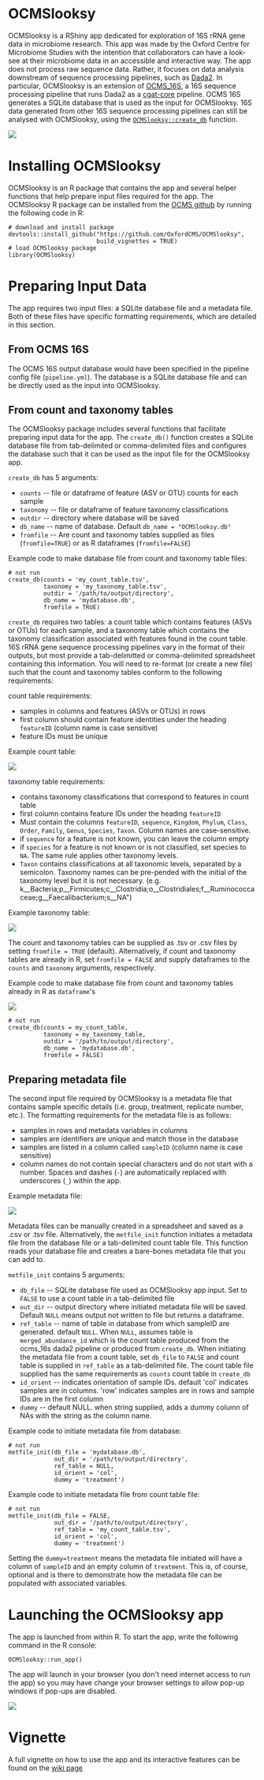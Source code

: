 # OCMSlooksy
OCMSlooksy is a RShiny app dedicated for exploration of 16S rRNA gene data in microbiome research. This app was made by the Oxford Centre for Microbiome Studies with the intention that collaborators can have a look-see at their microbiome data in an accessible and interactive way. The app does not process raw sequence data. Rather, it focuses on data analysis downstream of sequence processing pipelines, such as [Dada2](https://benjjneb.github.io/dada2/tutorial.html). In particular, OCMSlooksy is an extension of [OCMS_16S](https://ocms-16s.readthedocs.io/en/latest/), a 16S sequence processing pipeline that runs Dada2 as a [cgat-core](https://cgat-core.readthedocs.io/en/latest/) pipeline. OCMS 16S generates a SQLite database that is used as the input for OCMSlooksy. 16S data generated from other 16S sequence processing pipelines can still be analysed with OCMSlooksy, using the [`OCMSlooksy::create_db`](#preparing-input-data-prepareinput) function. 

![](vignettes/screenshots/workflow.png)

# Installing OCMSlooksy
OCMSlooksy is an R package that contains the app and several helper functions that help prepare input files required for the app. The OCMSlooksy R package can be installed from the [OCMS github](https://github.com/OxfordCMS/OCMSlooksy) by running the following code in R:

```
# download and install package
devtools::install_github("https://github.com/OxfordCMS/OCMSlooksy", 
                         build_vignettes = TRUE)
# load OCMSlooksy package
library(OCMSlooksy)
```

# Preparing Input Data
The app requires two input files: a SQLite database file and a metadata file. Both of these files have specific formatting requirements, which are detailed in this section.

## From OCMS 16S
The OCMS 16S output database would have been specified in the pipeline config file (`pipeline.yml`). The database is a SQLite database file and can be directly used as the input into OCMSlooksy.

## From count and taxonomy tables

The OCMSlooksy package includes several functions that facilitate preparing input data for the app. The `create_db()` function creates a SQLite database file from tab-delimited or comma-delimited files and configures the database such that it can be used as the input file for the OCMSlooksy app.

`create_db` has 5 arguments:

* `counts` -- file or dataframe of feature (ASV or OTU) counts for each sample
* `taxonomy` -- file or dataframe of feature taxonomy classifications
* `outdir` -- directory where database will be saved
* `db_name` -- name of database. Default `db_name = "OCMSlooksy.db"`
* `fromfile` -- Are count and taxonomy tables supplied as files (`fromfile=TRUE`) or as R dataframes (`fromfile=FALSE`)

Example code to make database file from count and taxonomy table files:

```
# not run
create_db(counts = 'my_count_table.tsv',
          taxonomy = 'my_taxonomy_table.tsv',
          outdir = '/path/to/output/directory',
          db_name = 'mydatabase.db',
          fromfile = TRUE)
```

`create_db` requires two tables: a count table which contains features (ASVs or OTUs) for each sample, and a taxonomy table which contains the taxonomy classification associated with features found in the count table. 16S rRNA gene sequence processing pipelines vary in the format of their outputs, but most provide a tab-delimitted or comma-delimited spreadsheet containing this information. You will need to re-format (or create a new file) such that the count and taxonomy tables conform to the following requirements:

 count table requirements:
 
 * samples in columns and features (ASVs or OTUs) in rows
 * first column should contain feature identities under the heading `featureID` (column name is case sensitive)
 * feature IDs must be unique
 
 Example count table:
 
![](vignettes/screenshots/examplecount.png)
 
 taxonomy table requirements:
 
 * contains taxonomy classifications that correspond to features in count table
 * first column contains feature IDs under the heading `featureID`
 * Must contain the columns `featureID`, `sequence`,
   `Kingdom`, `Phylum`, `Class`, `Order`, `Family`,
   `Genus`, `Species`, `Taxon`. Column names are case-sensitive.
 * if `sequence` for a feature is not known, you can leave the column empty
 * if `species` for a feature is not known or is not classified, set species to `NA`. The same rule applies other taxonomy levels.
 * `Taxon` contains classifications at all taxonomic levels, separated by a semicolon. Taxonomy names can be pre-pended with the initial of the taxonomy level but it is not necessary.
 (e.g. k__Bacteria;p__Firmicutes;c__Clostridia;o__Clostridiales;f__Ruminococcaceae;g__Faecalibacterium;s__NA")

Example taxonomy table:

![](vignettes/screenshots/exampletaxonomy.png)

The count and taxonomy tables can be supplied as .tsv or .csv files by setting `fromfile = TRUE` (default). Alternatively, if count and taxonomy tables are already in R, set `fromfile = FALSE` and supply dataframes to the `counts` and `taxonomy` arguments, respectively.


Example code to make database file from count and taxonomy tables already in R as `dataframe`'s

![](vignettes/screenshots/exampledataframe.png)

```{r example-createdb3, echo=TRUE, eval=FALSE}
# not run
create_db(counts = my_count_table,
          taxonomy = my_taxonomy_table,
          outdir = '/path/to/output/directory',
          db_name = 'mydatabase.db',
          fromfile = FALSE)
```

## Preparing metadata file
The second input file required by OCMSlooksy is a metadata file that contains sample specific details (i.e. group, treatment, replicate number, etc.). The formatting requirements for the metadata file is as follows:

* samples in rows and metadata variables in columns
* samples are identifiers are unique and match those in the database
* samples are listed in a column called `sampleID` (column name is case sensitive)
* column names do not contain special characters and do not start with a number. Spaces and dashes (`-`) are automatically replaced with underscores (`_`) within the app.

Example metadata file:

![](vignettes/screenshots/examplemetadata.png)

Metadata files can be manually created in a spreadsheet and saved as a .csv or .tsv file. Alternatively, the `metfile_init` function initiates a metadata file from the database file or a tab-delimited count table file. This function reads your database file and creates a bare-bones metadata file that you can add to.

`metfile_init` contains 5 arguments:

* `db_file` -- SQLite database file used as OCMSlooksy app input. Set to `FALSE` to use a count table in a tab-delimited file
* `out_dir` -- output directory where initiated metadata file will be saved. Default `NULL` means output not written to file but returns a dataframe.
* `ref_table` -- name of table in database from which sampleID are generated. default `NULL`. When `NULL`, assumes table is `merged_abundance_id` which is the count table produced from the ocms_16s dada2 pipeline or produced from `create_db`. When initiating the metadata file from a count table, set `db_file`
   to `FALSE` and count table is supplied in `ref_table` as a tab-delimited file. The count table file supplied has the same requirements as `counts` count table in `create_db` 
* `id_orient` -- indicates orientation of sample IDs. default 'col' indicates
   samples are in columns. 'row' indicates samples are in rows and
   sample IDs are in the first column
* `dummy` -- default NULL. when string supplied, adds a dummy column of NAs with the string as the column name.

Example code to initiate metadata file from database:

```
# not run
metfile_init(db_file = 'mydatabase.db',
             out_dir = '/path/to/output/directory',
             ref_table = NULL,
             id_orient = 'col',
             dummy = 'treatment')
```

Example code to initiate metadata file from count table file:
```
# not run
metfile_init(db_file = FALSE,
             out_dir = '/path/to/output/directory',
             ref_table = 'my_count_table.tsv',
             id_orient = 'col',
             dummy = 'treatment')
```

Setting the `dummy=treatment` means the metadata file initiated will have a column of `sampleID` and an empty column of `treatment`. This is, of course, optional and is there to demonstrate how the metadata file can be populated with associated variables.

# Launching the OCMSlooksy app
The app is launched from within R. To start the app, write the following command in the R console:

```
OCMSlooksy::run_app()
```

The app will launch in your browser (you don't need internet access to run the app) so you may have change your browser settings to allow pop-up windows if pop-ups are disabled.

![](vignettes/screenshots/intro.png)

# Vignette
A full vignette on how to use the app and its interactive features can be found on the [wiki page](https://github.com/OxfordCMS/OCMSlooksy/wiki)
